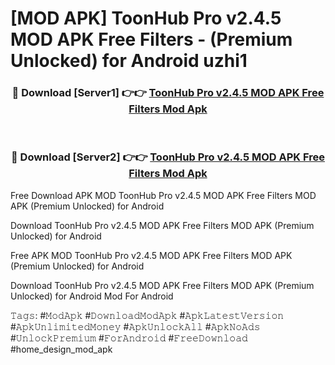 # [MOD APK] ToonHub Pro v2.4.5 MOD APK Free Filters - (Premium Unlocked) for Android uzhi1



<div align="center">
<h3>🔴 Download [Server1] 👉👉 <a href="https://momento.my/?title=ToonHub_Pro_v2.4.5_MOD_APK_Free_Filters">ToonHub Pro v2.4.5 MOD APK Free Filters Mod Apk</a></h3><br>

<h3>🔴 Download [Server2] 👉👉 <a href="https://momento.my/?title=ToonHub_Pro_v2.4.5_MOD_APK_Free_Filters">ToonHub Pro v2.4.5 MOD APK Free Filters Mod Apk</a></h3>
</div>



Free Download APK MOD ToonHub Pro v2.4.5 MOD APK Free Filters MOD APK (Premium Unlocked) for Android

Download ToonHub Pro v2.4.5 MOD APK Free Filters MOD APK (Premium Unlocked) for Android

Free APK MOD ToonHub Pro v2.4.5 MOD APK Free Filters MOD APK (Premium Unlocked) for Android

Download ToonHub Pro v2.4.5 MOD APK Free Filters MOD APK (Premium Unlocked) for Android Mod For Android

𝚃𝚊𝚐𝚜: #𝙼𝚘𝚍𝙰𝚙𝚔 #𝙳𝚘𝚠𝚗𝚕𝚘𝚊𝚍𝙼𝚘𝚍𝙰𝚙𝚔 #𝙰𝚙𝚔𝙻𝚊𝚝𝚎𝚜𝚝𝚅𝚎𝚛𝚜𝚒𝚘𝚗 #𝙰𝚙𝚔𝚄𝚗𝚕𝚒𝚖𝚒𝚝𝚎𝚍𝙼𝚘𝚗𝚎𝚢 #𝙰𝚙𝚔𝚄𝚗𝚕𝚘𝚌𝚔𝙰𝚕𝚕 #𝙰𝚙𝚔𝙽𝚘𝙰𝚍𝚜 #𝚄𝚗𝚕𝚘𝚌𝚔𝙿𝚛𝚎𝚖𝚒𝚞𝚖 #𝙵𝚘𝚛𝙰𝚗𝚍𝚛𝚘𝚒𝚍 #𝙵𝚛𝚎𝚎𝙳𝚘𝚠𝚗𝚕𝚘𝚊𝚍 #home_design_mod_apk
